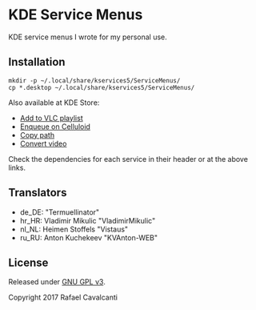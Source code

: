 # KDE Service Menus

KDE service menus I wrote for my personal use.


## Installation

```
mkdir -p ~/.local/share/kservices5/ServiceMenus/
cp *.desktop ~/.local/share/kservices5/ServiceMenus/
```

Also available at KDE Store:
* [Add to VLC playlist](https://store.kde.org/p/1192990/)
* [Enqueue on Celluloid](https://store.kde.org/p/1346072/)
* [Copy path](https://store.kde.org/p/1190998/)
* [Convert video](https://store.kde.org/p/1332909/)

Check the dependencies for each service in their header or at the above links.


## Translators

* de_DE: "Termuellinator"
* hr_HR: Vladimir Mikulic "VladimirMikulic"
* nl_NL: Heimen Stoffels "Vistaus"
* ru_RU: Anton Kuchekeev "KVAnton-WEB"


## License

Released under [GNU GPL v3](LICENSE).

Copyright 2017 Rafael Cavalcanti
